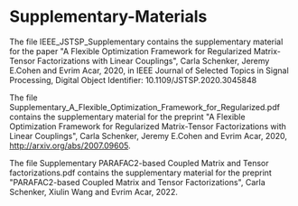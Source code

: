 # Supplementary-Materials
The file IEEE_JSTSP_Supplementary contains the supplementary material for the paper "A Flexible Optimization Framework for Regularized
Matrix-Tensor Factorizations with Linear Couplings", Carla Schenker, Jeremy E.Cohen and Evrim Acar, 2020, in IEEE Journal of Selected Topics in Signal Processing, Digital Object Identifier: 10.1109/JSTSP.2020.3045848

The file Supplementary_A_Flexible_Optimization_Framework_for_Regularized.pdf contains the supplementary material for the preprint "A Flexible Optimization Framework for Regularized
Matrix-Tensor Factorizations with Linear Couplings", Carla Schenker, Jeremy E.Cohen and Evrim Acar, 2020, http://arxiv.org/abs/2007.09605.

The file Supplementary PARAFAC2-based Coupled Matrix and Tensor factorizations.pdf contains the supplementary material for the preprint "PARAFAC2-based Coupled Matrix and Tensor Factorizations", Carla Schenker, Xiulin Wang and Evrim Acar, 2022.
